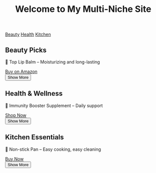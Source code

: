<!DOCTYPE html>
<html lang="en">
<head>
 
</head>
<body>

<header>
  <h1>Welcome to My Multi-Niche Site</h1>
</header>

<nav>
  <a href="#beauty">Beauty</a>
  <a href="#health">Health</a>
  <a href="#kitchen">Kitchen</a>
</nav>

<section id="beauty">
  <h2>Beauty Picks</h2>
  <div id="beauty-products">
    <p>🌸 Top Lip Balm – Moisturizing and long-lasting</p>
    <a class="button" href="https://amzn.to/your-lipbalm-link" target="_blank">Buy on Amazon</a>
  </div>
  <button class="show-more" onclick="addBeauty()">Show More</button>
</section>

<section id="health">
  <h2>Health & Wellness</h2>
  <div id="health-products">
    <p>💊 Immunity Booster Supplement – Daily support</p>
    <a class="button" href="https://amzn.to/your-supplement-link" target="_blank">Shop Now</a>
  </div>
  <button class="show-more" onclick="addHealth()">Show More</button>
</section>

<section id="kitchen">
  <h2>Kitchen Essentials</h2>
  <div id="kitchen-products">
    <p>🍳 Non-stick Pan – Easy cooking, easy cleaning</p>
    <a class="button" href="https://amzn.to/your-pan-link" target="_blank">Buy Now</a>
  </div>
  <button class="show-more" onclick="addKitchen()">Show More</button>
</section>

<script>
  function addBeauty() {
    const newProduct = `
      <p>💄 Waterproof Kajal – Smudge-proof all day</p>
      <a class="button" href="https://amzn.to/kajal-link" target="_blank">Buy Kajal</a>
    `;
    document.getElementById("beauty-products").innerHTML += newProduct;
  }

  function addHealth() {
    const newProduct = `
      <p>🥤 Protein Powder – Energy and strength daily</p>
      <a class="button" href="https://amzn.to/protein-link" target="_blank">Buy Protein</a>
    `;
    document.getElementById("health-products").innerHTML += newProduct;
  }

  function addKitchen() {
    const newProduct = `
      <p>☕ Electric Kettle – Fast boiling in minutes</p>
      <a class="button" href="https://amzn.to/kettle-link" target="_blank">Buy Kettle</a>
    `;
    document.getElementById("kitchen-products").innerHTML += newProduct;
  }
</script>

</body>
</html>
